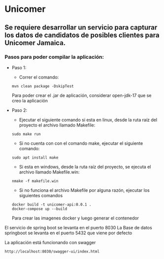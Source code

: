 # Unicomer
## Se requiere desarrollar un servicio para capturar los datos de candidatos de posibles clientes para Unicomer Jamaica.

### Pasos para poder compilar la aplicación:
- Paso 1:
    - Correr el comando:
    ~~~
    mvn clean package -DskipTest
    ~~~
    Para poder crear el .jar de aplicación, considerar open-jdk-17 que se creo la aplicación

- Paso 2:
    - Ejecutar el siguiente comando si esta en linux, desde la ruta raíz del proyecto el archivo llamado Makefile: 
    ~~~
    sudo make run 
    ~~~
    - Si no cuenta con con el comando make, ejecutar el siguiente comando:
    ~~~
    sudo apt install make
    ~~~
    - Si esta en windows, desde la ruta raíz del proyecto, se ejecuta el archivo llamado Makefile.win: 
    ~~~
    nmake -f makefile.win
    ~~~
    - Si no funciona el archivo Makefile por alguna razón, ejecutar los siguientes comandos
    ~~~
    docker build -t unicomer-api:0.0.1 .
    docker-compose up --build
    ~~~
    Para crear las imagenes docker y luego generar el contenedor

El servicio de spring boot se levanta en el puerto 8030
La Base de datos springboot se levanta en el puerto 5432 que viene por defecto

La aplicación está funcionando con swagger
~~~
http://localhost:8030/swagger-ui/index.html 
~~~